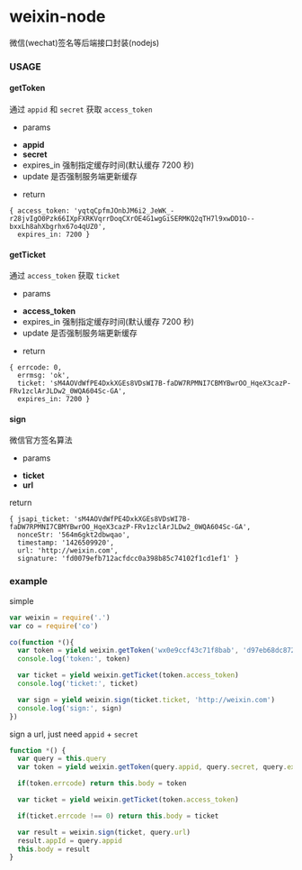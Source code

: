 # weixin-node

微信(wechat)签名等后端接口封装(nodejs)

### USAGE

#### getToken

通过 `appid` 和 `secret` 获取 `access_token`

- params

 + **appid**
 + **secret**
 + expires_in 强制指定缓存时间(默认缓存 7200 秒)
 + update 是否强制服务端更新缓存

- return

```
{ access_token: 'yqtqCpfmJOnbJM6i2_JeWK_-r28jvIgO0Pzk66IXpFXRKVqrrDoqCXrOE4G1wgGiSERMKQ2qTH7l9xwDD1O--bxxLh8ahXbgrhx67o4qUZ0',
  expires_in: 7200 }
```

#### getTicket

通过 `access_token` 获取 `ticket`

- params

 + **access_token**
 + expires_in 强制指定缓存时间(默认缓存 7200 秒)
 + update 是否强制服务端更新缓存  

- return

```
{ errcode: 0,
  errmsg: 'ok',
  ticket: 'sM4AOVdWfPE4DxkXGEs8VDsWI7B-faDW7RPMNI7CBMYBwrOO_HqeX3cazP-FRv1zclArJLDw2_0WQA604Sc-GA',
  expires_in: 7200 }
```

#### sign

微信官方签名算法

- params

 + **ticket**
 + **url**

return

```
{ jsapi_ticket: 'sM4AOVdWfPE4DxkXGEs8VDsWI7B-faDW7RPMNI7CBMYBwrOO_HqeX3cazP-FRv1zclArJLDw2_0WQA604Sc-GA',
  nonceStr: '564m6gkt2dbwqao',
  timestamp: '1426509920',
  url: 'http://weixin.com',
  signature: 'fd0079efb712acfdcc0a398b85c74102f1cd1ef1' }
```

### example

simple

```javascript
var weixin = require('.')
var co = require('co')

co(function *(){
  var token = yield weixin.getToken('wx0e9ccf43c71f8bab', 'd97eb68dc872c9c940d96a1e55c2d7a3')
  console.log('token:', token)

  var ticket = yield weixin.getTicket(token.access_token)
  console.log('ticket:', ticket)

  var sign = yield weixin.sign(ticket.ticket, 'http://weixin.com')
  console.log('sign:', sign)
})
```

sign a url, just need `appid` + `secret`

```javascript
function *() {
  var query = this.query
  var token = yield weixin.getToken(query.appid, query.secret, query.expires_in, query.update)

  if(token.errcode) return this.body = token

  var ticket = yield weixin.getTicket(token.access_token)

  if(ticket.errcode !== 0) return this.body = ticket

  var result = weixin.sign(ticket, query.url)
  result.appId = query.appid
  this.body = result
}
```